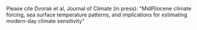 Please cite Dvorak et al, Journal of Climate (in press): "MidPliocene climate forcing, sea surface temperature patterns, and implications for estimating modern-day climate sensitivity"
